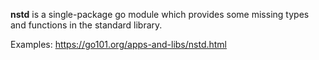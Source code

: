 **nstd** is a single-package go module which provides some missing types and functions in the standard library.

Examples: https://go101.org/apps-and-libs/nstd.html

